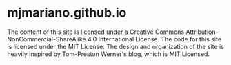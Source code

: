 # mjmariano.github.io
The content of this site is licensed under a Creative Commons Attribution-NonCommercial-ShareAlike 4.0 International License.  The code for this site is licensed under the MIT License.  The design and organization of the site is heavily inspired by Tom-Preston Werner's blog, which is MIT Licensed.
